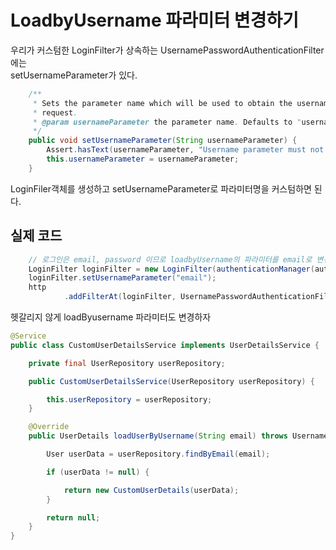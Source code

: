 # LoadbyUsername 파라미터 변경하기

우리가 커스텀한 LoginFilter가 상속하는 UsernamePasswordAuthenticationFilter에는   
setUsernameParameter가 있다.

```java
	/**
	 * Sets the parameter name which will be used to obtain the username from the login
	 * request.
	 * @param usernameParameter the parameter name. Defaults to "username".
	 */
	public void setUsernameParameter(String usernameParameter) {
		Assert.hasText(usernameParameter, "Username parameter must not be empty or null");
		this.usernameParameter = usernameParameter;
	}

```

LoginFiler객체를 생성하고 setUsernameParameter로 파라미터명을 커스텀하면 된다.

## 실제 코드

```java
    // 로그인은 email, password 이므로 loadbyUsername의 파라미터를 email로 변경한다.
    LoginFilter loginFilter = new LoginFilter(authenticationManager(authenticationConfiguration), jwtUtil, refreshRepository);
    loginFilter.setUsernameParameter("email");
    http
            .addFilterAt(loginFilter, UsernamePasswordAuthenticationFilter.class);

```

헷갈리지 않게 loadByusername 파라미터도 변경하자

```java
@Service
public class CustomUserDetailsService implements UserDetailsService {

    private final UserRepository userRepository;

    public CustomUserDetailsService(UserRepository userRepository) {

        this.userRepository = userRepository;
    }

    @Override
    public UserDetails loadUserByUsername(String email) throws UsernameNotFoundException {

        User userData = userRepository.findByEmail(email);

        if (userData != null) {

            return new CustomUserDetails(userData);
        }

        return null;
    }
}

```
